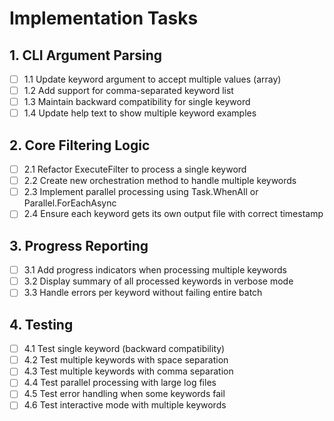 # Implementation Tasks

## 1. CLI Argument Parsing
- [ ] 1.1 Update keyword argument to accept multiple values (array)
- [ ] 1.2 Add support for comma-separated keyword list
- [ ] 1.3 Maintain backward compatibility for single keyword
- [ ] 1.4 Update help text to show multiple keyword examples

## 2. Core Filtering Logic
- [ ] 2.1 Refactor ExecuteFilter to process a single keyword
- [ ] 2.2 Create new orchestration method to handle multiple keywords
- [ ] 2.3 Implement parallel processing using Task.WhenAll or Parallel.ForEachAsync
- [ ] 2.4 Ensure each keyword gets its own output file with correct timestamp

## 3. Progress Reporting
- [ ] 3.1 Add progress indicators when processing multiple keywords
- [ ] 3.2 Display summary of all processed keywords in verbose mode
- [ ] 3.3 Handle errors per keyword without failing entire batch

## 4. Testing
- [ ] 4.1 Test single keyword (backward compatibility)
- [ ] 4.2 Test multiple keywords with space separation
- [ ] 4.3 Test multiple keywords with comma separation
- [ ] 4.4 Test parallel processing with large log files
- [ ] 4.5 Test error handling when some keywords fail
- [ ] 4.6 Test interactive mode with multiple keywords
